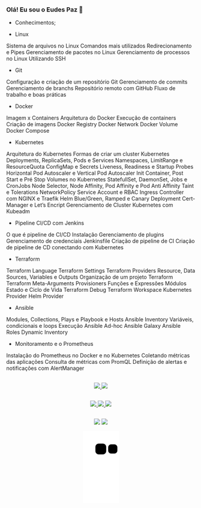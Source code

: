 ### Olá! Eu sou o Eudes Paz 👋

- Conhecimentos; 

* Linux
  
Sistema de arquivos no Linux
Comandos mais utilizados
Redirecionamento e Pipes
Gerenciamento de pacotes no Linux 
Gerenciamento de processos no Linux 
Utilizando SSH

* Git

Configuração e criação de um repositório
Git Gerenciamento de commits
Gerenciamento de branchs
Repositório remoto com GitHub
Fluxo de trabalho e boas práticas

* Docker

Imagem x Containers 
Arquitetura do Docker 
Execução de containers 
Criação de imagens
Docker Registry 
Docker Network 
Docker Volume 
Docker Compose
 
* Kubernetes

Arquitetura do Kubernetes
Formas de criar um cluster Kubernetes
Deployments, ReplicaSets, Pods e Services
Namespaces, LimitRange e ResourceQuota
ConfigMap e Secrets
Liveness, Readiness e Startup Probes
Horizontal Pod Autoscaler e Vertical Pod Autoscaler
Init Container, Post Start e Pré Stop
Volumes no Kubernetes
StatefullSet, DaemonSet, Jobs e CronJobs
Node Selector, Node Affinity, Pod Affinity e Pod Anti Affinity
Taint e Tolerations
NetworkPolicy
Service Account e RBAC
Ingress Controller com NGINX e Traefik
Helm
Blue/Green, Ramped e Canary Deployment
Cert-Manager e Let’s Encript
Gerenciamento de Cluster Kubernetes com Kubeadm

* Pipeline CI/CD com Jenkins

O que é pipeline de CI/CD
Instalação
Gerenciamento de plugins
Gerenciamento de credenciais
Jenkinsfile
Criação de pipeline de CI
Criação de pipeline de CD conectando com Kubernetes

* Terraform

Terraform Language
Terraform Settings
Terraform Providers
Resource, Data Sources, Variables e Outputs
Organização de um projeto Terraform 
Terraform Meta-Arguments
Provisioners
Funções e Expressões Módulos
Estado e Ciclo de Vida 
Terraform Debug 
Terraform Workspace 
Kubernetes Provider 
Helm Provider
 
* Ansible

Modules, Collections, Plays e Playbook e Hosts
Ansible Inventory
Variáveis, condicionais e loops
Execução Ansible Ad-hoc
Ansible Galaxy
Ansible Roles
Dynamic Inventory

* Monitoramento e o Prometheus

Instalação do Prometheus no Docker e no Kubernetes
Coletando métricas das aplicações
Consulta de métricas com PromQL
Definição de alertas e notificações com AlertManager
 
##

<div align="center">
  <a href="https://github.com/eudespaz">
  <img height="180em" src="https://github-readme-stats.vercel.app/api?username=eudespaz&show_icons=true&theme=dark&include_all_commits=true&count_private=true"/>
  <img height="180em" src="https://github-readme-stats.vercel.app/api/top-langs/?username=eudespaz&layout=compact&langs_count=7&theme=dark"/>
</div>

  ##
  <div align="center">
  <img src="https://img.shields.io/badge/Zabbix-%23f01742.svg?&style=for-the-badge&logo=zabbix&logoColor=white"/>
  <img src="https://img.shields.io/badge/docker%20-%230db7ed.svg?&style=for-the-badge&logo=docker&logoColor=white"/>
  <img src="https://img.shields.io/badge/PHP-777BB4?style=for-the-badge&logo=php&logoColor=white"/>
  </div>
  
  ##
  
  
<div align="center"> 
  <a href="https://www.instagram.com/eudes22tiago/" target="_blank"><img src="https://img.shields.io/badge/-Instagram-%23E4405F?style=for-the-badge&logo=instagram&logoColor=white" target="_blank"></a>
  <a href="https://www.linkedin.com/in/eudes-paz-395ba7186/" target="_blank"><img src="https://img.shields.io/badge/-LinkedIn-%230077B5?style=for-the-badge&logo=linkedin&logoColor=white" target="_blank"></a> 
 
  ![Snake animation](https://github.com/eudespaz/eudespaz/blob/output/github-contribution-grid-snake.svg)
  
</div>
  
  

